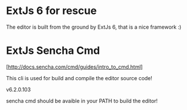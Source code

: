 ExtJs 6 for rescue
============================

The editor is built from the ground by ExtJs 6, that is a nice framework :)

ExtJs Sencha Cmd
=============================

[http://docs.sencha.com/cmd/guides/intro_to_cmd.html]

This cli is used for build and compile the editor source code!

v6.2.0.103

sencha cmd should be avaible in your PATH to build the editor!



 